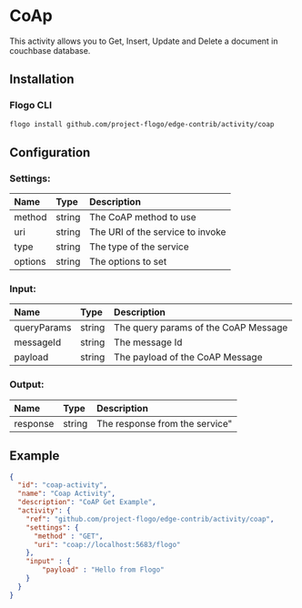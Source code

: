 # CoAp
This activity allows you to Get, Insert, Update and Delete a document in couchbase database.

## Installation

### Flogo CLI
```bash
flogo install github.com/project-flogo/edge-contrib/activity/coap
```

## Configuration

### Settings:
| Name    | Type   | Description
| :---    | :---   | :---
| method  | string | The CoAP method to use    
| uri     | string | The URI of the service to invoke  
| type    | string | The type of the service    
| options | string | The options to set     

### Input: 

| Name       | Type   | Description
| :---       | :---   | :---
| queryParams| string | The query params of the CoAP Message    
| messageId  | string | The message Id
| payload    | string | The payload of the CoAP Message   
 

### Output:

| Name       | Type   | Description
| :---       | :---   | :---
| response   | string | The response from the service"

## Example

```json
{
  "id": "coap-activity",
  "name": "Coap Activity",
  "description": "CoAP Get Example",
  "activity": {
    "ref": "github.com/project-flogo/edge-contrib/activity/coap",
    "settings": {
      "method" : "GET",
      "uri": "coap://localhost:5683/flogo"
    },
    "input" : {
        "payload" : "Hello from Flogo"
    }
  }
}
```